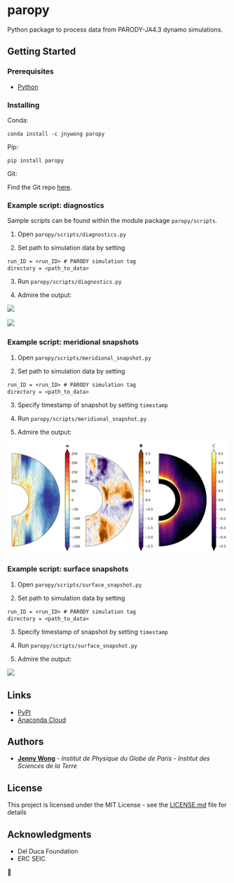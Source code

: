 # paropy

Python package to process data from PARODY-JA4.3 dynamo simulations.

## Getting Started

### Prerequisites
- [Python](https://www.python.org/)

### Installing
Conda:
```
conda install -c jnywong paropy
```

Pip:
```
pip install paropy
```

Git:

Find the Git repo [here](https://github.com/jnywong/nondim-slurry).

### Example script: diagnostics

Sample scripts can be found within the module package `paropy/scripts`.

1. Open `paropy/scripts/diagnostics.py`

2. Set path to simulation data by setting

```
run_ID = <run_ID> # PARODY simulation tag
directory = <path_to_data>
```

3. Run `paropy/scripts/diagnostics.py`

4. Admire the output:

![](https://raw.githubusercontent.com/jnywong/paropy/master/docs/diag1_test.png)

![](https://raw.githubusercontent.com/jnywong/paropy/master/docs/diag2_test.png)

### Example script: meridional snapshots

1. Open `paropy/scripts/meridional_snapshot.py`

2. Set path to simulation data by setting

```
run_ID = <run_ID> # PARODY simulation tag
directory = <path_to_data>
```

3. Specify timestamp of snapshot by setting `timestamp`

4. Run `paropy/scripts/meridional_snapshot.py`

5. Admire the output:

![](https://raw.githubusercontent.com/jnywong/paropy/master/docs/merid_test.png)

### Example script: surface snapshots

1. Open `paropy/scripts/surface_snapshot.py`

2. Set path to simulation data by setting

```
run_ID = <run_ID> # PARODY simulation tag
directory = <path_to_data>
```

3. Specify timestamp of snapshot by setting `timestamp`

4. Run `paropy/scripts/surface_snapshot.py`

5. Admire the output:

![](https://raw.githubusercontent.com/jnywong/paropy/master/docs/surface_test.png)

## Links

* [PyPI](https://pypi.org/project/paropy/)
* [Anaconda Cloud](https://anaconda.org/jnywong/paropy)

## Authors

* [**Jenny Wong**](https://jnywong.github.io/) - *Institut de Physique du Globe de Paris - Institut des Sciences de la Terre*

## License

This project is licensed under the MIT License - see the [LICENSE.md](LICENSE.md) file for details

## Acknowledgments

* Del Duca Foundation
* ERC SEIC

:tada:
